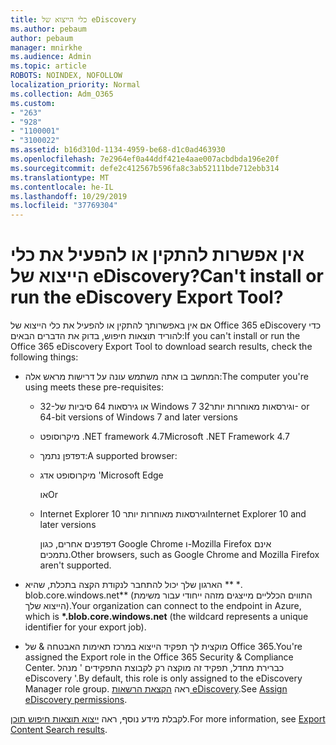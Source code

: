 ```yaml
---
title: כלי הייצוא של eDiscovery
ms.author: pebaum
author: pebaum
manager: mnirkhe
ms.audience: Admin
ms.topic: article
ROBOTS: NOINDEX, NOFOLLOW
localization_priority: Normal
ms.collection: Adm_O365
ms.custom:
- "263"
- "928"
- "1100001"
- "3100022"
ms.assetid: b16d310d-1134-4959-be68-d1c0ad463930
ms.openlocfilehash: 7e2964ef0a44ddf421e4aae007acbdbda196e20f
ms.sourcegitcommit: defe2c412567b596fa8c3ab52111bde712ebb314
ms.translationtype: MT
ms.contentlocale: he-IL
ms.lasthandoff: 10/29/2019
ms.locfileid: "37769304"
---
```

# <a name="cant-install-or-run-the-ediscovery-export-tool"></a><span data-ttu-id="a3844-102">אין אפשרות להתקין או להפעיל את כלי הייצוא של eDiscovery?</span><span class="sxs-lookup"><span data-stu-id="a3844-102">Can't install or run the eDiscovery Export Tool?</span></span>

<span data-ttu-id="a3844-103">אם אין באפשרותך להתקין או להפעיל את כלי הייצוא של Office 365 eDiscovery כדי להוריד תוצאות חיפוש, בדוק את הדברים הבאים:</span><span class="sxs-lookup"><span data-stu-id="a3844-103">If you can't install or run the Office 365 eDiscovery Export Tool to download search results, check the following things:</span></span>
  
- <span data-ttu-id="a3844-104">המחשב בו אתה משתמש עונה על דרישות מראש אלה:</span><span class="sxs-lookup"><span data-stu-id="a3844-104">The computer you're using meets these pre-requisites:</span></span>

  - <span data-ttu-id="a3844-105">32-או גירסאות 64 סיביות של Windows 7 וגירסאות מאוחרות יותר</span><span class="sxs-lookup"><span data-stu-id="a3844-105">32- or 64-bit versions of Windows 7 and later versions</span></span>

  - <span data-ttu-id="a3844-106">מיקרוסופט .NET framework 4.7</span><span class="sxs-lookup"><span data-stu-id="a3844-106">Microsoft .NET Framework 4.7</span></span>

  - <span data-ttu-id="a3844-107">דפדפן נתמך:</span><span class="sxs-lookup"><span data-stu-id="a3844-107">A supported browser:</span></span>

  - <span data-ttu-id="a3844-108">מיקרוסופט אדג '</span><span class="sxs-lookup"><span data-stu-id="a3844-108">Microsoft Edge</span></span>

    <span data-ttu-id="a3844-109">או</span><span class="sxs-lookup"><span data-stu-id="a3844-109">Or</span></span>

  - <span data-ttu-id="a3844-110">Internet Explorer 10 וגירסאות מאוחרות יותר</span><span class="sxs-lookup"><span data-stu-id="a3844-110">Internet Explorer 10 and later versions</span></span>

    <span data-ttu-id="a3844-111">דפדפנים אחרים, כגון Google Chrome ו-Mozilla Firefox אינם נתמכים.</span><span class="sxs-lookup"><span data-stu-id="a3844-111">Other browsers, such as Google Chrome and Mozilla Firefox aren't supported.</span></span>

- <span data-ttu-id="a3844-112">הארגון שלך יכול להתחבר לנקודת הקצה בתכלת, שהיא \*\* \*. blob.core.windows.net\*\* (התווים הכלליים מייצגים מזהה ייחודי עבור משימת הייצוא שלך).</span><span class="sxs-lookup"><span data-stu-id="a3844-112">Your organization can connect to the endpoint in Azure, which is **\*.blob.core.windows.net** (the wildcard represents a unique identifier for your export job).</span></span>

- <span data-ttu-id="a3844-113">מוקצית לך תפקיד הייצוא במרכז תאימות האבטחה &amp; של Office 365.</span><span class="sxs-lookup"><span data-stu-id="a3844-113">You're assigned the Export role in the Office 365 Security &amp; Compliance Center.</span></span> <span data-ttu-id="a3844-114">כברירת מחדל, תפקיד זה מוקצה רק לקבוצת התפקידים ' מנהל eDiscovery '.</span><span class="sxs-lookup"><span data-stu-id="a3844-114">By default, this role is only assigned to the eDiscovery Manager role group.</span></span> <span data-ttu-id="a3844-115">ראה [הקצאת הרשאות eDiscovery](https://docs.microsoft.com/office365/securitycompliance/assign-ediscovery-permissions).</span><span class="sxs-lookup"><span data-stu-id="a3844-115">See [Assign eDiscovery permissions](https://docs.microsoft.com/office365/securitycompliance/assign-ediscovery-permissions).</span></span>

<span data-ttu-id="a3844-116">לקבלת מידע נוסף, ראה [ייצוא תוצאות חיפוש תוכן](https://docs.microsoft.com/office365/securitycompliance/export-search-results).</span><span class="sxs-lookup"><span data-stu-id="a3844-116">For more information, see [Export Content Search results](https://docs.microsoft.com/office365/securitycompliance/export-search-results).</span></span>
  